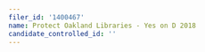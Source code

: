 ```yaml
---
filer_id: '1400467'
name: Protect Oakland Libraries - Yes on D 2018
candidate_controlled_id: ''
---
```

